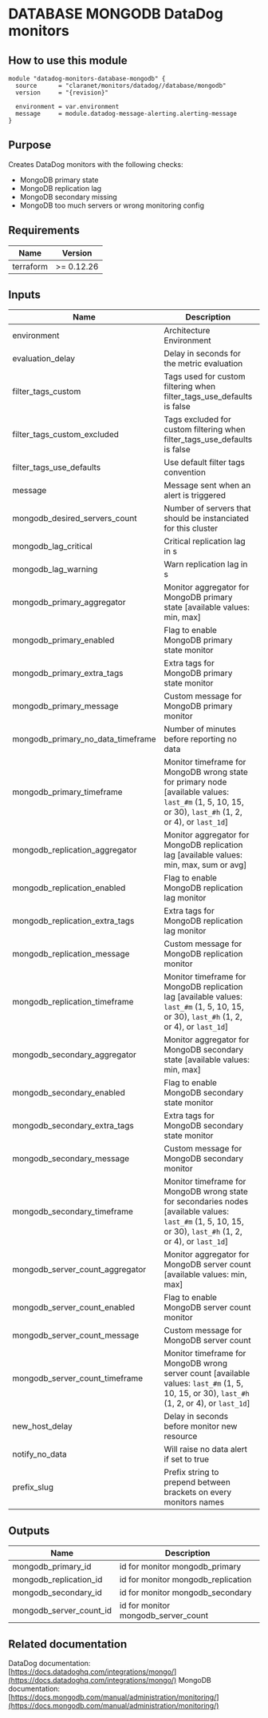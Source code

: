 # DATABASE MONGODB DataDog monitors

## How to use this module

```hcl
module "datadog-monitors-database-mongodb" {
  source      = "claranet/monitors/datadog//database/mongodb"
  version     = "{revision}"

  environment = var.environment
  message     = module.datadog-message-alerting.alerting-message
}

```

## Purpose

Creates DataDog monitors with the following checks:

- MongoDB primary state
- MongoDB replication lag
- MongoDB secondary missing
- MongoDB too much servers or wrong monitoring config

## Requirements

| Name | Version |
|------|---------|
| terraform | >= 0.12.26 |

## Inputs

| Name | Description | Type | Default | Required |
|------|-------------|------|---------|:--------:|
| environment | Architecture Environment | `string` | n/a | yes |
| evaluation\_delay | Delay in seconds for the metric evaluation | `number` | `15` | no |
| filter\_tags\_custom | Tags used for custom filtering when filter\_tags\_use\_defaults is false | `string` | `"*"` | no |
| filter\_tags\_custom\_excluded | Tags excluded for custom filtering when filter\_tags\_use\_defaults is false | `string` | `""` | no |
| filter\_tags\_use\_defaults | Use default filter tags convention | `string` | `"true"` | no |
| message | Message sent when an alert is triggered | `any` | n/a | yes |
| mongodb\_desired\_servers\_count | Number of servers that should be instanciated for this cluster | `number` | `3` | no |
| mongodb\_lag\_critical | Critical replication lag in s | `number` | `5` | no |
| mongodb\_lag\_warning | Warn replication lag in s | `number` | `2` | no |
| mongodb\_primary\_aggregator | Monitor aggregator for MongoDB primary state [available values: min, max] | `string` | `"max"` | no |
| mongodb\_primary\_enabled | Flag to enable MongoDB primary state monitor | `string` | `"true"` | no |
| mongodb\_primary\_extra\_tags | Extra tags for MongoDB primary state monitor | `list(string)` | `[]` | no |
| mongodb\_primary\_message | Custom message for MongoDB primary monitor | `string` | `""` | no |
| mongodb\_primary\_no\_data\_timeframe | Number of minutes before reporting no data | `string` | `10` | no |
| mongodb\_primary\_timeframe | Monitor timeframe for MongoDB wrong state for primary node [available values: `last_#m` (1, 5, 10, 15, or 30), `last_#h` (1, 2, or 4), or `last_1d`] | `string` | `"last_1m"` | no |
| mongodb\_replication\_aggregator | Monitor aggregator for MongoDB replication lag [available values: min, max, sum or avg] | `string` | `"avg"` | no |
| mongodb\_replication\_enabled | Flag to enable MongoDB replication lag monitor | `string` | `"true"` | no |
| mongodb\_replication\_extra\_tags | Extra tags for MongoDB replication lag monitor | `list(string)` | `[]` | no |
| mongodb\_replication\_message | Custom message for MongoDB replication monitor | `string` | `""` | no |
| mongodb\_replication\_timeframe | Monitor timeframe for MongoDB replication lag  [available values: `last_#m` (1, 5, 10, 15, or 30), `last_#h` (1, 2, or 4), or `last_1d`] | `string` | `"last_1m"` | no |
| mongodb\_secondary\_aggregator | Monitor aggregator for MongoDB secondary state [available values: min, max] | `string` | `"max"` | no |
| mongodb\_secondary\_enabled | Flag to enable MongoDB secondary state monitor | `string` | `"true"` | no |
| mongodb\_secondary\_extra\_tags | Extra tags for MongoDB secondary state monitor | `list(string)` | `[]` | no |
| mongodb\_secondary\_message | Custom message for MongoDB secondary monitor | `string` | `""` | no |
| mongodb\_secondary\_timeframe | Monitor timeframe for MongoDB wrong state for secondaries nodes [available values: `last_#m` (1, 5, 10, 15, or 30), `last_#h` (1, 2, or 4), or `last_1d`] | `string` | `"last_5m"` | no |
| mongodb\_server\_count\_aggregator | Monitor aggregator for MongoDB server count [available values: min, max] | `string` | `"min"` | no |
| mongodb\_server\_count\_enabled | Flag to enable MongoDB server count monitor | `string` | `"true"` | no |
| mongodb\_server\_count\_message | Custom message for MongoDB server count | `string` | `""` | no |
| mongodb\_server\_count\_timeframe | Monitor timeframe for MongoDB wrong server count [available values: `last_#m` (1, 5, 10, 15, or 30), `last_#h` (1, 2, or 4), or `last_1d`] | `string` | `"last_15m"` | no |
| new\_host\_delay | Delay in seconds before monitor new resource | `number` | `300` | no |
| notify\_no\_data | Will raise no data alert if set to true | `bool` | `true` | no |
| prefix\_slug | Prefix string to prepend between brackets on every monitors names | `string` | `""` | no |

## Outputs

| Name | Description |
|------|-------------|
| mongodb\_primary\_id | id for monitor mongodb\_primary |
| mongodb\_replication\_id | id for monitor mongodb\_replication |
| mongodb\_secondary\_id | id for monitor mongodb\_secondary |
| mongodb\_server\_count\_id | id for monitor mongodb\_server\_count |

## Related documentation

DataDog documentation: [https://docs.datadoghq.com/integrations/mongo/](https://docs.datadoghq.com/integrations/mongo/)
MongoDB documentation: [https://docs.mongodb.com/manual/administration/monitoring/](https://docs.mongodb.com/manual/administration/monitoring/)
